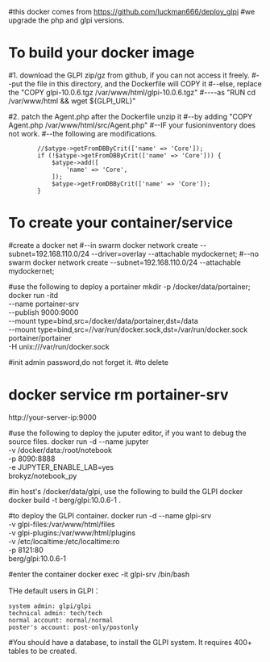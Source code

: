 #this docker comes from https://github.com/luckman666/deploy_glpi
#we upgrade the php and glpi versions.

# To build your docker image

#1. download the GLPI zip/gz from github, if you can not access it freely.
#--put the file in this directory, and the Dockerfile will COPY it
#--else, replace the "COPY glpi-10.0.6.tgz /var/www/html/glpi-10.0.6.tgz"
#----as "RUN cd /var/www/html && wget ${GLPI_URL}"

#2. patch the Agent.php after the Dockerfile unzip it
#--by adding "COPY Agent.php /var/www/html/src/Agent.php"
#--IF your fusioninventory does not work.
#--the following are modifications.
```
        //$atype->getFromDBByCrit(['name' => 'Core']);
        if (!$atype->getFromDBByCrit(['name' => 'Core'])) {
            $atype->add([
                'name' => 'Core',
            ]);
            $atype->getFromDBByCrit(['name' => 'Core']);
        }
```

# To create your container/service

#create a docker net 
#--in swarm
docker network create --subnet=192.168.110.0/24 --driver=overlay --attachable mydockernet;
#--no swarm
docker network create --subnet=192.168.110.0/24 --attachable mydockernet;

#use the following to deploy a portainer
mkdir -p /docker/data/portainer;
docker run -itd \
--name portainer-srv \
--publish 9000:9000 \
--mount type=bind,src=/docker/data/portainer,dst=/data \
--mount type=bind,src=//var/run/docker.sock,dst=/var/run/docker.sock \
portainer/portainer \
-H unix:///var/run/docker.sock

#init admin password,do not forget it.
#to delete
#  docker service rm portainer-srv
http://your-server-ip:9000

#use the following to deploy the juputer editor, if you want to debug the source files.
docker run -d --name jupyter \
  -v /docker/data:/root/notebook \
  -p 8090:8888 \
  -e JUPYTER_ENABLE_LAB=yes  \
brokyz/notebook_py

#in host's /docker/data/glpi, use the following to build the GLPI docker
docker build -t berg/glpi:10.0.6-1 .

#to deploy the GLPI container.
docker run -d --name glpi-srv \
  -v glpi-files:/var/www/html/files \
  -v glpi-plugins:/var/www/html/plugins \
  -v /etc/localtime:/etc/localtime:ro \
  -p 8121:80 \
berg/glpi:10.0.6-1

#enter the container
docker exec -it glpi-srv /bin/bash


 THe default users in GLPI：

    system admin: glpi/glpi
    technical admin: tech/tech
    normal account: normal/normal
    poster's account: post-only/postonly
#You should have a database, to install the GLPI system. It requires 400+ tables to be created.
